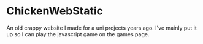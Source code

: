 # ChickenWebStatic
An old crappy website I made for a uni projects years ago. I've mainly put it up so I can play the javascript game on the games page.
